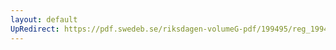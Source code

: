 ```yaml
---
layout: default
UpRedirect: https://pdf.swedeb.se/riksdagen-volumeG-pdf/199495/reg_199495/reg_199495_0234.pdf
---
```

